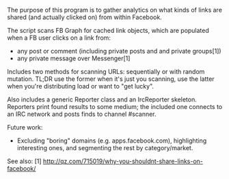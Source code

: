 The purpose of this program is to gather analytics on what kinds of links are shared (and actually
clicked on) from within Facebook.

The script scans FB Graph for cached link objects, which are populated when a FB user clicks on
a link from:

 * any post or comment (including private posts and and private groups[1])
 * any private message over Messenger[1]

Includes two methods for scanning URLs: sequentially or with random mutation. TL;DR use the former
when it's just you scanning, use the latter when you're distributing load or want to "get lucky".

Also includes a generic Reporter class and an IrcReporter skeleton. Reporters print found results
to some medium; the included one connects to an IRC network and posts finds to channel #scanner.

Future work:

 * Excluding "boring" domains (e.g. apps.facebook.com), highlighting interesting ones, and
   segmenting the rest by category/market.

See also:
 [1] http://qz.com/715019/why-you-shouldnt-share-links-on-facebook/